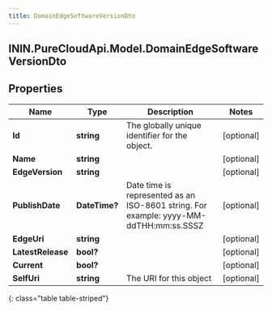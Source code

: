 ```yaml
---
title: DomainEdgeSoftwareVersionDto
---
```

## ININ.PureCloudApi.Model.DomainEdgeSoftwareVersionDto

## Properties

|Name | Type | Description | Notes|
|------------ | ------------- | ------------- | -------------|
| **Id** | **string** | The globally unique identifier for the object. | [optional] |
| **Name** | **string** |  | [optional] |
| **EdgeVersion** | **string** |  | [optional] |
| **PublishDate** | **DateTime?** | Date time is represented as an ISO-8601 string. For example: yyyy-MM-ddTHH:mm:ss.SSSZ | [optional] |
| **EdgeUri** | **string** |  | [optional] |
| **LatestRelease** | **bool?** |  | [optional] |
| **Current** | **bool?** |  | [optional] |
| **SelfUri** | **string** | The URI for this object | [optional] |
{: class="table table-striped"}


